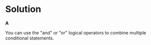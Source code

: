 # Solution

**A**

You can use the "and" or "or" logical operators to combine multiple conditional statements.
